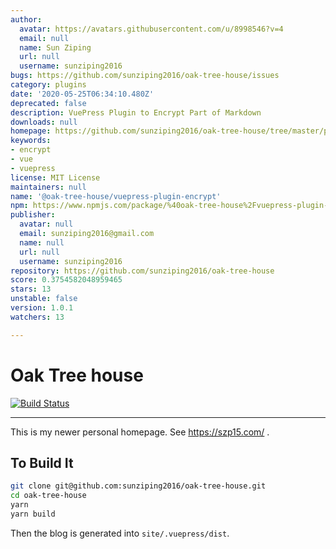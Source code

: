 ```yaml
---
author:
  avatar: https://avatars.githubusercontent.com/u/8998546?v=4
  email: null
  name: Sun Ziping
  url: null
  username: sunziping2016
bugs: https://github.com/sunziping2016/oak-tree-house/issues
category: plugins
date: '2020-05-25T06:34:10.480Z'
deprecated: false
description: VuePress Plugin to Encrypt Part of Markdown
downloads: null
homepage: https://github.com/sunziping2016/oak-tree-house/tree/master/packages/%40oak-tree-house/vuepress-plugin-encrypt#readme
keywords:
- encrypt
- vue
- vuepress
license: MIT License
maintainers: null
name: '@oak-tree-house/vuepress-plugin-encrypt'
npm: https://www.npmjs.com/package/%40oak-tree-house%2Fvuepress-plugin-encrypt
publisher:
  avatar: null
  email: sunziping2016@gmail.com
  name: null
  url: null
  username: sunziping2016
repository: https://github.com/sunziping2016/oak-tree-house
score: 0.3754582048959465
stars: 13
unstable: false
version: 1.0.1
watchers: 13

---
```


# Oak Tree house

[![Build Status](https://travis-ci.com/sunziping2016/oak-tree-house.svg?branch=master)](https://travis-ci.com/sunziping2016/oak-tree-house)

****
This is my newer personal homepage. See <https://szp15.com/> .

## To Build It

```bash
git clone git@github.com:sunziping2016/oak-tree-house.git
cd oak-tree-house
yarn
yarn build
```

Then the blog is generated into `site/.vuepress/dist`.
